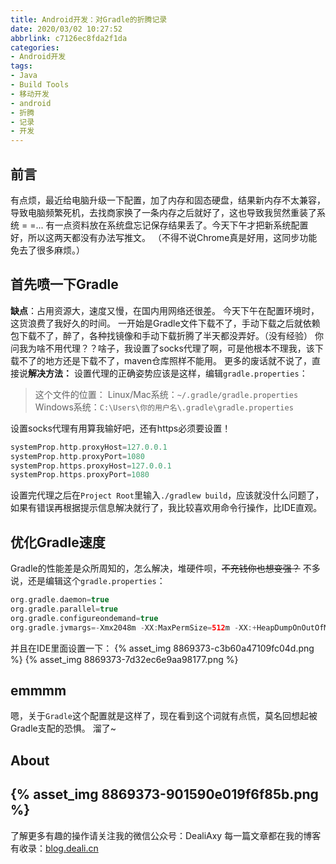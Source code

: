 ```yaml
---
title: Android开发：对Gradle的折腾记录
date: 2020/03/02 10:27:52
abbrlink: c7126ec8fda2f1da
categories:
- Android开发
tags:
- Java
- Build Tools
- 移动开发
- android
- 折腾
- 记录
- 开发
---
```

## 前言
有点烦，最近给电脑升级一下配置，加了内存和固态硬盘，结果新内存不太兼容，导致电脑频繁死机，去找商家换了一条内存之后就好了，这也导致我贸然重装了系统 = =... 有一点资料放在系统盘忘记保存结果丢了。今天下午才把新系统配置好，所以这两天都没有办法写推文。
（不得不说Chrome真是好用，这同步功能免去了很多麻烦。）

## 首先喷一下Gradle
**缺点**：占用资源大，速度又慢，在国内用网络还很差。
今天下午在配置环境时，这货浪费了我好久的时间。
一开始是Gradle文件下载不了，手动下载之后就依赖包下载不了，醉了，各种找镜像和手动下载折腾了半天都没弄好。（没有经验）
你问我为啥不用代理？？啥子，我设置了socks代理了啊，可是他根本不理我，该下载不了的地方还是下载不了，maven仓库照样不能用。
更多的废话就不说了，直接说**解决方法：**
设置代理的正确姿势应该是这样，编辑`gradle.properties`：

>这个文件的位置：
Linux/Mac系统：`~/.gradle/gradle.properties`
Windows系统：`C:\Users\你的用户名\.gradle\gradle.properties`

设置socks代理有用算我输好吧，还有https必须要设置！
```gradle
systemProp.http.proxyHost=127.0.0.1
systemProp.http.proxyPort=1080
systemProp.https.proxyHost=127.0.0.1
systemProp.https.proxyPort=1080
```
设置完代理之后在`Project Root`里输入`./gradlew build`，应该就没什么问题了，如果有错误再根据提示信息解决就行了，我比较喜欢用命令行操作，比IDE直观。

## 优化Gradle速度
Gradle的性能差是众所周知的，怎么解决，堆硬件呗，~~不充钱你也想变强？~~
不多说，还是编辑这个`gradle.properties`：
```gradle
org.gradle.daemon=true
org.gradle.parallel=true
org.gradle.configureondemand=true
org.gradle.jvmargs=-Xmx2048m -XX:MaxPermSize=512m -XX:+HeapDumpOnOutOfMemoryError -Dfile.encoding=UTF-8
```
并且在IDE里面设置一下：
{% asset_img 8869373-c3b60a47109fc04d.png %}
{% asset_img 8869373-7d32ec6e9aa98177.png %}

## emmmm
嗯，关于`Gradle`这个配置就是这样了，现在看到这个词就有点慌，莫名回想起被Gradle支配的恐惧。
溜了~


## About
{% asset_img 8869373-901590e019f6f85b.png %}
---------------
了解更多有趣的操作请关注我的微信公众号：DealiAxy
每一篇文章都在我的博客有收录：[blog.deali.cn](http://blog.deali.cn)
